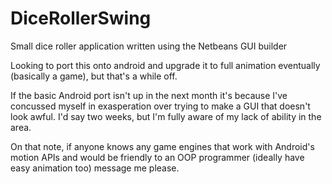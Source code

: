 # DiceRollerSwing
Small dice roller application written using the Netbeans GUI builder

Looking to port this onto android and upgrade it to full animation eventually (basically a game), but that's a while off. 

If the basic Android port isn't up in the next month it's because I've concussed myself in exasperation over trying to make a GUI that 
doesn't look awful. I'd say two weeks, but I'm fully aware of my lack of ability in the area.

On that note, if anyone knows any game engines that work with Android's motion APIs and would be friendly to an OOP programmer 
(ideally have easy animation too) message me please.
